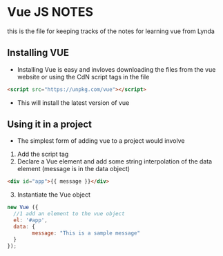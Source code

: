 # Vue JS NOTES 
this is the file for keeping tracks of the notes for learning vue from Lynda

## Installing VUE
- Installing Vue is easy and invloves downloading the files from the vue website or using the CdN script tags in the file
```html
<script src="https://unpkg.com/vue"></script>
```
- This will install the latest version of vue

## Using it in a project
- The simplest form of adding vue to a project would involve
1. Add the script tag
2. Declare a Vue element and add some string interpolation of the data element (message is in the data object)
```html
<div id="app">{{ message }}</div>
```
3. Instantiate the Vue object
```js
new Vue ({
  //1 add an element to the vue object
  el: '#app',
  data: {
        message: "This is a sample message"
  }
});
```
